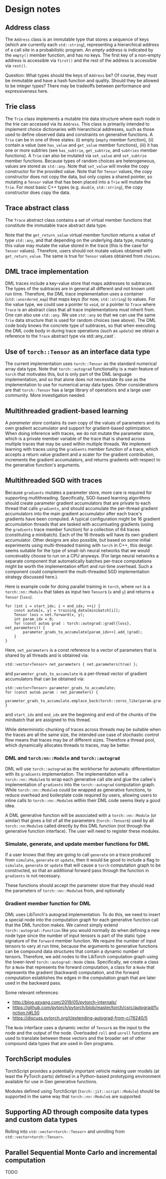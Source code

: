 # Design notes

## Address class

The `Address` class is an immutable type that stores a sequence of keys (which are currently each `std::string`),
representing a hierarchical address of a call site in a probabilistic program.
An *empty* address is indicated by the `empty()` member function, and has no keys.
The first key of a non-empty address is accessible via `first()` and the rest of the address is accessible via `rest()`.

Question: What types should the keys of `Address` be? Of course, they must be immutable and have a hash function and quality. Should they be allowed to be integer types? There may be tradeoffs between performance and expressiveness here.

## Trie class

The `Trie` class implements a mutable trie data structure where each node in the trie can accessed via its `Address`.
This class is primarily intended to implement choice dictionaries with hierarchical addresses, such as those used to define observed data and constraints on generative functions.
A `Trie` can be in one of three states:
(i) empty (`empty` member function),
(ii) contain a value (see `has_value` and `get_value` member functions),
(iii) it has one or more subtries (see `has_subtrie`, `get_subtrie`, and `subtries` member functions).
A `Trie` can also be mutated via `set_value` and `set_subtrie` member functions.
Because types of random choices are heterogeneous, values are stored as `std::any`.
Note that `set_value` will invoke the copy constructor for the provided value.
Note that for `Tensor` values, the copy constructor does not copy the data, but only copies a shared pointer, so mutating a `Tensor` value that has been placed into a `Trie` will mutate the `Trie`.
For most basic C++ types (e.g. `double`, `std::string`), the copy constructor does copy the data.

## Trace abstract class

The `Trace` abstract class contains a set of virtual member functions that constitute the immutable trace abstract data type.

Note that the `get_return_value` virtual member function returns a value of type `std::any`, and that depending on the underlying data type, mutating this value may mutate the value stored in the trace (this is the case for `Tensor` values).
Therefore, users should not mutate values obtained with `get_return_value`.
The same is true for `Tensor` values obtained from `choices`.

## DML trace implementation

DML traces include a key-value store that maps addresses to subtraces.
The types of the subtraces are in general all different and not known until run time.
Therefore, the DML trace implementation uses a container (`std::unordered_map`) that maps keys (for now, `std::string`) to values.
For the value type, we could use a pointer to `void`, or a pointer to `Trace` where `Trace` is an abstract class that all trace implementations must inherit from.
One can also use `std::any`.
We use `std::any` so that we can use the same `Trie` data structure that is used for random choices (see above).
The DML code body knows the concrete type of subtraces, so that when executing the DML code body in during trace operations (such as `update`) we obtain a reference to the `Trace` abstract type via std::any_cast`.

## Use of `torch::Tensor` as an interface data type

The current implementation uses `torch::Tensor` as the standard numerical array data type.
Note that `torch::autograd` functionality is a main feature of `torch` that motivates this, but is only part of the DML language implementation, and so that alone does not necessitate its use as the implementation to use for numerical array data types.
Other considerations are that `torch::Tensor` has a large library of operations and a large user community.
More investigation needed.

## Multithreaded gradient-based learning

A *parameter store* contains its own copy of the values of parameters and its own gradient accumulator and support for gradient-based optimization.
When doing inference with traces, we do not mutate the parameter store, which is a private member variable of the trace that is shared across multiple traces that may be used within multiple threads.
We implement learning with traces using the `gradients` member function of a trace, which
accepts a return value gradient and a scaler for the gradient contribution, increments the gradient accumulators,
and returns gradients with respect to the generative function's arguments.

## Multithreaded SGD with traces

Because `gradients` mutates a parameter store, more care is required for supporting multithreading.
Specifically, SGD-based learning algorithms should create parameter gradient accumulators that are private to each thread that calls `gradients`, and should accumulate the per-thread gradient accumulators into the main gradient accumulator after each trace's gradients have been computed. A typical configuration might be 16 gradient accumulation threads that are tasked with accumluating gradients (using the `gradients` trace member function) for a collection of 64 traces (constituting a minibatch).
Each of the 16 threads will have its own gradient accumulator.
Other designs are also possible, but based on some initial experiments using multi-threaded training with `torch` in C++, this design seems suitable for the type of small-ish neural networks that we would conceivably choose to run on a CPU anyways. (For large neural networks a separate component that automatically batches per-trace computations might be worth the implementation effort and run time overhead.
Such a component could complement the multi-threaded SGD implementation strategy discussed here.).

Here is example code for doing parallel training in `torch`, where `net` is a `torch::nn::Module` that takes as input two `Tensor`s (`x` and `y`) and returns a `Tensor` (`loss`).

    for (int i = start_idx; i < end_idx; ++i) {
        const auto&[x, y] = training_data[minibatch[i]];
        Tensor loss = net.forward(x, y);
        int param_idx = 0;
        for (const auto& grad : torch::autograd::grad({loss}, net_parameters)) {
            parameter_grads_to_accumulate[param_idx++].add_(grad);
        }
    }

Here, `net_parameters` is a const reference to a vector of parameters that is shared by all threads and is obtained via:

    std::vector<Tensor> net_parameters { net.parameters(true) };

and `parameter_grads_to_accumulate` is a per-thread vector of gradient accumulators that can be obtained via:

    std::vector<Tensor> parameter_grads_to_accumulate;
    for (const auto& param : net_parameters) {
        parameter_grads_to_accumulate.emplace_back(torch::zeros_like(param.grad()).detach());
    }

and `start_idx` and `end_idx` are the beginning and end of the chunks of the minibatch that are assigned to this thread.

While deterministic chunking of traces across threads may be suitable when the traces are all the same size, the intended use case of stochastic control flow means that traces may be of different sizes.
Therefore a thread pool, which dynamically allocates threads to traces, may be better.

### DML and `torch:nn::Module` and `torch::autograd`

DML will use `torch::autograd` as the workhorse for automatic differentiation with its `gradients` implementation.
The implementation will a `torch::nn::Module`s to wrap each generative call site and glue the callee's implementation
of `gradients` into the `torch::autograd` computation graph.
While `torch::nn::Module`s could be wrapped as generative functions, to reduce overhead and boilerplate code required by users, allowing users to inline calls to `torch::nn::Module`s within their DML code seems likely a good idea.

A DML generative function will be associated with a `torch::nn::Module` (or similar) that gives a list of all the parameters (`torch::Tensor`s) used by all `torch::nn:Module`s called directly by this DML function (not through the generative function interface). The user will need to register these modules.

### Simulate, generate, and update member functions for DML

If a user knows that they are going to call `generate` on a trace produced from `simulate`, `generate` or `update`,
then it would be good to include a flag to `simulate`, `generate` or `update` that will cause a `torch` computation graph
to be constructed, so that an additional forward pass through the function in `gradients` is not necessary.

These functions should accept the parameter store that they should read the parameters of `torch::nn::Module`s from, and optionally

### Gradient member function for DML

DML uses LibTorch's autograd implementation.
To do this, we need to insert a special node into the computation graph for each generative function call that the DML function makes.
We cannot simply extend `torch::autograd::Function` like you would normally do when defining a new node type since the number of input tensors is part of the static type signature of the `forward` member function.
We require the number of input tensors to vary at run time, because the arguments to generative functions can be compound data structures that contain a dynamic number of tensors.
Therefore, we add nodes to the LibTorch computation graph using the lower-level `torch::autograd::Node` class.
Specifically, we create a class for a `Node` that represents the forward computation, a class for a `Node` that represents the gradient (backward) computation, and the forward computation establishes the edges in the computation graph that are later used in the backward pass.

Some relevant references:

- http://blog.ezyang.com/2019/05/pytorch-internals/
- https://github.com/pytorch/pytorch/blob/master/torch/csrc/autograd/function.h#L50
- https://discuss.pytorch.org/t/extending-autograd-from-c/76240/5

The `Node` interface uses a dynamic vector of `Tensor`s as the input to the node and the output of the node.
Overloaded `roll` and `unroll` functions are used to translate between these vectors and the broader set of other compound data types that are used in Gen programs.

## TorchScript modules

TorchScript provides a potentially important vehicle making user models (at least the PyTorch parts) defined in a Python-based prototyping environment available for use in Gen generative functions.

Modules defined using TorchScript (`torch::jit::script::Module`) should be supported in the same way that `torch::nn::Module`s are supported.

## Supporting AD through composite data types and custom data types

Rolling into `std::vector<torch::Tensor>` and unrolling from `std::vector<torch::Tensor>`.

## Parallel Sequential Monte Carlo and incremental computation

TODO
